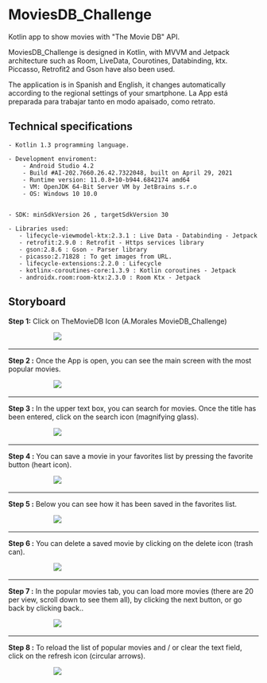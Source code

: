 # MoviesDB_Challenge
Kotlin app to show movies with "The Movie DB" API.

MoviesDB_Challenge is designed in Kotlin, with MVVM and Jetpack architecture such as Room, LiveData, Courotines, Databinding, ktx. Piccasso, Retrofit2 and Gson have also been used.

The application is in Spanish and English, it changes automatically according to the regional settings of your smartphone.
La App está preparada para trabajar tanto en modo apaisado, como retrato. 

## Technical specifications


	- Kotlin 1.3 programming language.
	
	- Development enviroment:
	    - Android Studio 4.2
	    - Build #AI-202.7660.26.42.7322048, built on April 29, 2021
        - Runtime version: 11.0.8+10-b944.6842174 amd64
        - VM: OpenJDK 64-Bit Server VM by JetBrains s.r.o
        - OS: Windows 10 10.0
        
		
	- SDK: minSdkVersion 26 , targetSdkVersion 30
	
	- Libraries used:
       - lifecycle-viewmodel-ktx:2.3.1 : Live Data - Databinding - Jetpack 
       - retrofit:2.9.0 : Retrofit - Https services library
       - gson:2.8.6 : Gson - Parser library
       - picasso:2.71828 : To get images from URL.
       - lifecycle-extensions:2.2.0 : Lifecycle
       - kotlinx-coroutines-core:1.3.9 : Kotlin coroutines - Jetpack 
       - androidx.room:room-ktx:2.3.0 : Room Ktx - Jetpack

## Storyboard

**Step 1:** Click on TheMovieDB Icon (A.Morales MovieDB_Challenge)

&nbsp; &nbsp; &nbsp; &nbsp; &nbsp; &nbsp; &nbsp; &nbsp; &nbsp; &nbsp; &nbsp; &nbsp;<img src=https://github.com/antoniomy82/MoviesDB_Challenge/blob/master/screenshots/00.JPG>

***
**Step 2 :** Once the App is open, you can see the main screen with the most popular movies.

&nbsp; &nbsp; &nbsp; &nbsp; &nbsp; &nbsp; &nbsp; &nbsp; &nbsp; &nbsp; &nbsp; &nbsp;<img src=https://github.com/antoniomy82/MoviesDB_Challenge/blob/master/screenshots/01.JPG>

***

**Step 3 :** In the upper text box, you can search for movies. Once the title has been entered, click on the search icon (magnifying glass).

&nbsp; &nbsp; &nbsp; &nbsp; &nbsp; &nbsp; &nbsp; &nbsp; &nbsp; &nbsp; &nbsp; &nbsp;<img src=https://github.com/antoniomy82/MoviesDB_Challenge/blob/master/screenshots/02.JPG>

***

**Step 4 :** You can save a movie in your favorites list by pressing the favorite button (heart icon).

&nbsp; &nbsp; &nbsp; &nbsp; &nbsp; &nbsp; &nbsp; &nbsp; &nbsp; &nbsp; &nbsp; &nbsp;<img src=https://github.com/antoniomy82/MoviesDB_Challenge/blob/master/screenshots/03.JPG>

***

**Step 5 :** Below you can see how it has been saved in the favorites list.

&nbsp; &nbsp; &nbsp; &nbsp; &nbsp; &nbsp; &nbsp; &nbsp; &nbsp; &nbsp; &nbsp; &nbsp;<img src=https://github.com/antoniomy82/MoviesDB_Challenge/blob/master/screenshots/05.JPG>

***

**Step 6 :** You can delete a saved movie by clicking on the delete icon (trash can).

&nbsp; &nbsp; &nbsp; &nbsp; &nbsp; &nbsp; &nbsp; &nbsp; &nbsp; &nbsp; &nbsp; &nbsp;<img src=https://github.com/antoniomy82/MoviesDB_Challenge/blob/master/screenshots/06.JPG>

***

**Step 7 :** In the popular movies tab, you can load more movies (there are 20 per view, scroll down to see them all), by clicking the next button, or go back by clicking back..

&nbsp; &nbsp; &nbsp; &nbsp; &nbsp; &nbsp; &nbsp; &nbsp; &nbsp; &nbsp; &nbsp; &nbsp;<img src=https://github.com/antoniomy82/MoviesDB_Challenge/blob/master/screenshots/07.JPG>

***

**Step 8 :** 
To reload the list of popular movies and / or clear the text field, click on the refresh icon (circular arrows).

&nbsp; &nbsp; &nbsp; &nbsp; &nbsp; &nbsp; &nbsp; &nbsp; &nbsp; &nbsp; &nbsp; &nbsp;<img src=https://github.com/antoniomy82/MoviesDB_Challenge/blob/master/screenshots/08.JPG>

